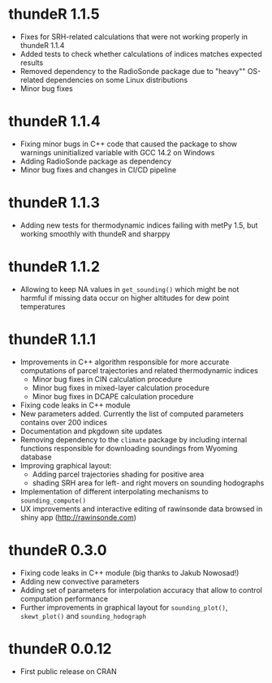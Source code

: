 # thundeR 1.1.5

* Fixes for SRH-related calculations that were not working properly in thundeR 1.1.4
* Added tests to check whether calculations of indices matches expected results
* Removed dependency to the RadioSonde package due to "heavy"" OS-related dependencies on some Linux distributions
* Minor bug fixes


# thundeR 1.1.4

* Fixing minor bugs in C++ code that caused the package to show warnings uninitialized variable with GCC 14.2 on Windows 
* Adding RadioSonde package as dependency
* Minor bug fixes and changes in CI/CD pipeline

# thundeR 1.1.3

* Adding new tests for thermodynamic indices failing with metPy 1.5, but working smoothly with thundeR and sharppy

# thundeR 1.1.2

* Allowing to keep NA values in `get_sounding()` which might be not harmful if missing data occur on higher altitudes for dew point temperatures

# thundeR 1.1.1

* Improvements in C++ algorithm responsible for more accurate computations of parcel trajectories and related thermodynamic indices
  * Minor bug fixes in CIN calculation procedure
  * Minor bug fixes in mixed-layer calculation procedure
  * Minor bug fixes in DCAPE calculation procedure
* Fixing code leaks in C++ module
* New parameters added. Currently the list of computed parameters contains over 200 indices
* Documentation and pkgdown site updates
* Removing dependency to the `climate` package by including internal functions responsible for downloading soundings from Wyoming database
* Improving graphical layout:
  * Adding parcel trajectories shading for positive area
  * shading SRH area for left- and right movers on sounding hodographs
* Implementation of different interpolating mechanisms to `sounding_compute()`
* UX improvements and interactive editing of rawinsonde data browsed in shiny app (http://rawinsonde.com)

# thundeR 0.3.0

* Fixing code leaks in C++ module (big thanks to Jakub Nowosad!)
* Adding new convective parameters
* Adding set of parameters for interpolation accuracy that allow to control computation performance
* Further improvements in graphical layout for `sounding_plot()`, `skewt_plot()` and `sounding_hodograph`

# thundeR 0.0.12

* First public release on CRAN
